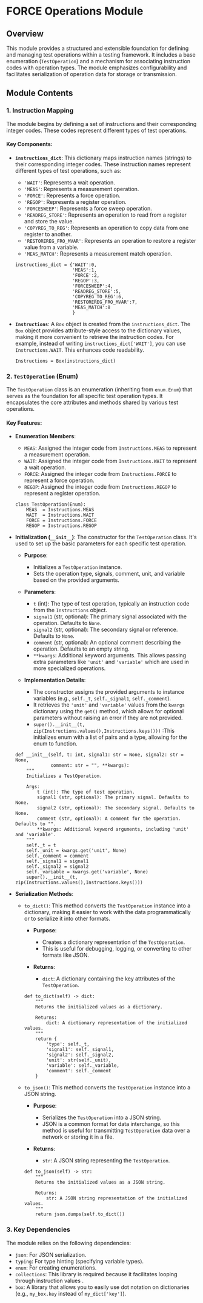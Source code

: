 # FORCE Operations Module

## Overview

This module provides a structured and extensible foundation for defining and managing test operations within a testing framework. It includes a base enumeration (`TestOperation`) and a mechanism for associating instruction codes with operation types. The module emphasizes configurability and facilitates serialization of operation data for storage or transmission.

## Module Contents

### 1. Instruction Mapping

The module begins by defining a set of instructions and their corresponding integer codes. These codes represent different types of test operations.

#### Key Components:

-   **`instructions_dict`**: This dictionary maps instruction names (strings) to their corresponding integer codes. These instruction names represent different types of test operations, such as:
    -   `'WAIT'`: Represents a wait operation.
    -   `'MEAS'`: Represents a measurement operation.
    -   `'FORCE'`: Represents a force operation.
    -   `'REGOP'`: Represents a register operation.
    -   `'FORCESWEEP'`: Represents a force sweep operation.
    -   `'READREG_STORE'`: Represents an operation to read from a register and store the value.
    -   `'COPYREG_TO_REG'`: Represents an operation to copy data from one register to another.
    -   `'RESTOREREG_FRO_MVAR'`: Represents an operation to restore a register value from a variable.
    -   `'MEAS_MATCH'`: Represents a measurement match operation.

    ```
    instructions_dict = {'WAIT':0,
                         'MEAS':1,
                         'FORCE':2,
                         'REGOP':3,
                         'FORCESWEEP':4,
                         'READREG_STORE':5,
                         'COPYREG_TO_REG':6,
                         'RESTOREREG_FRO_MVAR':7,
                         'MEAS_MATCH':8
                         }
    ```

-   **`Instructions`**: A `Box` object is created from the `instructions_dict`. The `Box` object provides attribute-style access to the dictionary values, making it more convenient to retrieve the instruction codes. For example, instead of writing `instructions_dict['WAIT']`, you can use `Instructions.WAIT`. This enhances code readability.

    ```
    Instructions = Box(instructions_dict)
    ```

### 2. `TestOperation` (Enum)

The `TestOperation` class is an enumeration (inheriting from `enum.Enum`) that serves as the foundation for all specific test operation types. It encapsulates the core attributes and methods shared by various test operations.

#### Key Features:

-   **Enumeration Members**:
    -   `MEAS`: Assigned the integer code from `Instructions.MEAS` to represent a measurement operation.
    -   `WAIT`: Assigned the integer code from `Instructions.WAIT` to represent a wait operation.
    -   `FORCE`: Assigned the integer code from `Instructions.FORCE` to represent a force operation.
    -   `REGOP`: Assigned the integer code from `Instructions.REGOP` to represent a register operation.

    ```
    class TestOperation(Enum):
        MEAS  = Instructions.MEAS
        WAIT  = Instructions.WAIT
        FORCE = Instructions.FORCE
        REGOP = Instructions.REGOP
    ```

-   **Initialization (`__init__`)**: The constructor for the `TestOperation` class. It's used to set up the basic parameters for each specific test operation.

    -   **Purpose**:
        -   Initializes a `TestOperation` instance.
        -   Sets the operation type, signals, comment, unit, and variable based on the provided arguments.

    -   **Parameters**:
        -   `t` (int): The type of test operation, typically an instruction code from the `Instructions` object.
        -   `signal1` (str, optional): The primary signal associated with the operation. Defaults to `None`.
        -   `signal2` (str, optional): The secondary signal or reference. Defaults to `None`.
        -   `comment` (str, optional): An optional comment describing the operation. Defaults to an empty string.
        -   `**kwargs`: Additional keyword arguments. This allows passing extra parameters like `'unit'` and `'variable'` which are used in more specialized operations.

    -   **Implementation Details**:
        -   The constructor assigns the provided arguments to instance variables (e.g., `self._t`, `self._signal1`, `self._comment`).
        -   It retrieves the `'unit'` and `'variable'` values from the `kwargs` dictionary using the `get()` method, which allows for optional parameters without raising an error if they are not provided.
        -   `super().__init__(t, zip(Instructions.values(),Instructions.keys()))` :This initializes enum with a list of pairs and a type, allowing for the enum to function.

    ```
    def __init__(self, t: int, signal1: str = None, signal2: str = None,
                 comment: str = "", **kwargs):
        """
        Initializes a TestOperation.

        Args:
            t (int): The type of test operation.
            signal1 (str, optional): The primary signal. Defaults to None.
            signal2 (str, optional): The secondary signal. Defaults to None.
            comment (str, optional): A comment for the operation. Defaults to "".
            **kwargs: Additional keyword arguments, including 'unit' and 'variable'.
        """
        self._t = t
        self._unit = kwargs.get('unit', None)
        self._comment = comment
        self._signal1 = signal1
        self._signal2 = signal2
        self._variable = kwargs.get('variable', None)
        super().__init__(t, zip(Instructions.values(),Instructions.keys()))
    ```

-   **Serialization Methods**:

    -   `to_dict()`: This method converts the `TestOperation` instance into a dictionary, making it easier to work with the data programmatically or to serialize it into other formats.
        -   **Purpose**:
            -   Creates a dictionary representation of the `TestOperation`.
            -   This is useful for debugging, logging, or converting to other formats like JSON.

        -   **Returns**:
            -   `dict`: A dictionary containing the key attributes of the `TestOperation`.

        ```
        def to_dict(self) -> dict:
            """
            Returns the initialized values as a dictionary.

            Returns:
                dict: A dictionary representation of the initialized values.
            """
            return {
                'type': self._t,
                'signal1': self._signal1,
                'signal2': self._signal2,
                'unit': str(self._unit),
                'variable': self._variable,
                'comment': self._comment
            }
        ```

    -   `to_json()`: This method converts the `TestOperation` instance into a JSON string.
        -   **Purpose**:
            -   Serializes the `TestOperation` into a JSON string.
            -   JSON is a common format for data interchange, so this method is useful for transmitting `TestOperation` data over a network or storing it in a file.

        -   **Returns**:
            -   `str`: A JSON string representing the `TestOperation`.

        ```
        def to_json(self) -> str:
            """
            Returns the initialized values as a JSON string.

            Returns:
                str: A JSON string representation of the initialized values.
            """
            return json.dumps(self.to_dict())
        ```

### 3. Key Dependencies

The module relies on the following dependencies:

-   `json`: For JSON serialization.
-   `typing`: For type hinting (specifying variable types).
-   `enum`: For creating enumerations.
-   `collections`: This library is required because it facilitates looping through instruction values .
-   `box`:  A library that allows you to easily use dot notation on dictionaries (e.g., `my_box.key` instead of `my_dict['key']`).

